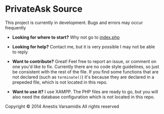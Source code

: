 PrivateAsk Source
===

This project is currently in development.
Bugs and errors may occur frequently

- **Looking for where to start?**
Why not go to [index.php](index.php)

- **Looking for help?**
Contact me, but it is very possible I may not be able to reply

- **Want to contribute?**
Great! Feel free to report an issue, or comment on one you'd like to fix. Currently 
there are no code style guidelines, so just be consistent with the rest of the file. 
If you find some functions that are not declared (such as `terminate()`) it's because 
they are declared in a prepeded file, which is not located in this repo.

- **Want to use it?**
I use XAMPP. The PHP files are ready to go, but you will also need the database 
configuration which is not located in this repo.


Copyright © 2014
Anestis Varsamidis
All rights reserved

